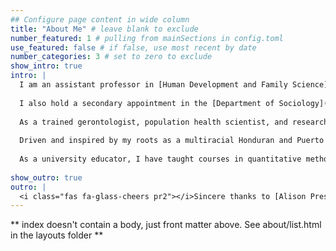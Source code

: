 ```yaml
---
## Configure page content in wide column
title: "About Me" # leave blank to exclude
number_featured: 1 # pulling from mainSections in config.toml
use_featured: false # if false, use most recent by date
number_categories: 3 # set to zero to exclude
show_intro: true
intro: |
  I am an assistant professor in [Human Development and Family Science](https://falk.syr.edu/hdfs/) at Syracuse University located in Central New York, USA. 
  
  I also hold a secondary appointment in the [Department of Sociology](https://www.maxwell.syr.edu/academics/sociology-department) and hold affiliations with the [Aging Studies Institute](https://asi.syr.edu), [Center for Aging and Policy Studies](https://asi.syr.edu/caps/), the [Lerner Center for Public Health Promotion and Population Health](https://lernercenter.syr.edu), and the [Program on Latin America and the Caribbean](https://www.maxwell.syr.edu/research/moynihan-institute-of-global-affairs/regional-centers/program-on-latin-america-the-caribbean). 
  
  As a trained gerontologist, population health scientist, and research methodologist, I primarily use large, population-based survey data to examine how contextual, biological, social, and psychosocial processes operate across an individual’s life course to influence the development of disease risk. 
  
  Driven and inspired by my roots as a multiracial Honduran and Puerto Rican in Los Angeles, California, a large body of my work highlights the diversity and variation *within* the Latina/o/x population to address disparities in health across the life course. This work has been supported by the National Institute on Aging and has been published in the *Journals of Gerontology*, *The Gerontologist*, *Journal of Aging and Health*, and *Innovation in Aging* to name a few.
  
  As a university educator, I have taught courses in quantitative methods, gerontology, and medical sociology. In all of my courses I employ a [*sentipensante* pedagogy](https://www.laurarendon.net/sentipensante-pedagogy/), which allows my students to engage in deep learning through contemplative practices that connect the course material to their lived experiences and backgrounds. This is part of realizing my goals of diversity, equity, inclusion, and accessibility (DEIA) in the academy. 
  
show_outro: true
outro: |
  <i class="fas fa-glass-cheers pr2"></i>Sincere thanks to [Alison Presmanes Hill](https://www.apreshill.com) for an easy to follow Hugo Apéro tutorial to create this website!
---
```


** index doesn't contain a body, just front matter above.
See about/list.html in the layouts folder **
